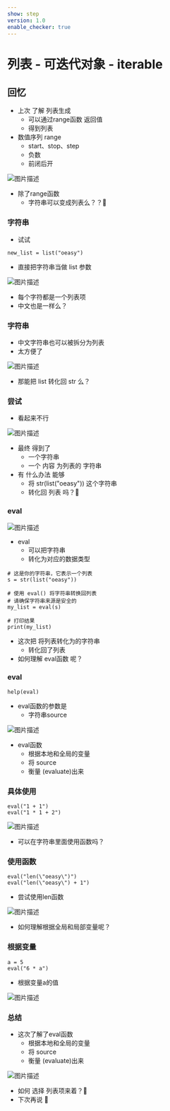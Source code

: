 ```yaml
---
show: step
version: 1.0
enable_checker: true
---
```


# 列表 - 可迭代对象 - iterable

## 回忆

- 上次 了解 列表生成
	- 可以通过range函数 返回值
	- 得到列表
- 数值序列 range
  - start、stop、step
  - 负数
  - 前闭后开

![图片描述](https://doc.shiyanlou.com/courses/uid1190679-20231125-1700915693785)

- 除了range函数
	- 字符串可以变成列表么？？🤔

### 字符串

- 试试

```
new_list = list("oeasy")
```

- 直接把字符串当做 list 参数

![图片描述](https://doc.shiyanlou.com/courses/uid1190679-20210828-1630124739385)

- 每个字符都是一个列表项
- 中文也是一样么？

### 字符串

- 中文字符串也可以被拆分为列表
- 太方便了

![图片描述](https://doc.shiyanlou.com/courses/uid1190679-20231227-1703682635114)

- 那能把 list 转化回 str 么？

### 尝试

- 看起来不行


![图片描述](https://doc.shiyanlou.com/courses/uid1190679-20210828-1630125028365)


- 最终 得到了
	- 一个字符串
	- 一个 内容 为列表的 字符串
- 有 什么办法 能够
	- 将 str(list("oeasy")) 这个字符串
	- 转化回 列表 吗？🤔

### eval

![图片描述](https://doc.shiyanlou.com/courses/3584/labs/694985/uid1190679-20250107-1736255176095) 

- eval 
	- 可以把字符串
	- 转化为对应的数据类型

```
# 这是你的字符串，它表示一个列表
s = str(list("oeasy"))

# 使用 eval() 将字符串转换回列表
# 请确保字符串来源是安全的
my_list = eval(s)

# 打印结果
print(my_list)
```

- 这次把 将列表转化为的字符串
	- 转化回了列表
- 如何理解 eval函数 呢？

### eval

```
help(eval)
```

- eval函数的参数是 
	- 字符串source

![图片描述](https://doc.shiyanlou.com/courses/uid1190679-20231202-1701526257688)

- eval函数
	- 根据本地和全局的变量
	- 将 source 
	- 衡量 (evaluate)出来

### 具体使用

```
eval("1 + 1")
eval("1 * 1 + 2")
```

![图片描述](https://doc.shiyanlou.com/courses/uid1190679-20231227-1703684042259)

- 可以在字符串里面使用函数吗？

### 使用函数

```
eval("len(\"oeasy\")")
eval("len(\"oeasy\") + 1")
```

- 尝试使用len函数

![图片描述](https://doc.shiyanlou.com/courses/uid1190679-20231202-1701526344554)

- 如何理解根据全局和局部变量呢？

### 根据变量

```
a = 5
eval("6 * a")
```

- 根据变量a的值

![图片描述](https://doc.shiyanlou.com/courses/uid1190679-20231227-1703684193923)

### 总结

- 这次了解了eval函数
	- 根据本地和全局的变量
	- 将 source 
	- 衡量 (evaluate)出来

![图片描述](https://doc.shiyanlou.com/courses/uid1190679-20231227-1703684635657)

- 如何 选择 列表项来着？🤔
- 下次再说 👋